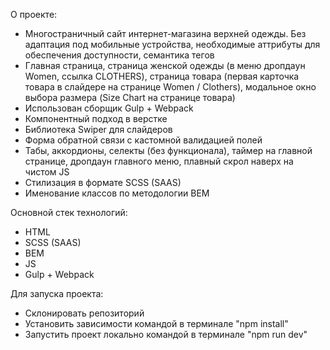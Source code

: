 О проекте:

- Многостраничный сайт интернет-магазина верхней одежды. Без адаптация под мобильные устройства, необходимые аттрибуты для обеспечения доступности, семантика тегов
- Главная страница, страница женской одежды (в меню дропдаун Women, ссылка CLOTHERS), страница товара (первая карточка товара в слайдере на странице Women / Clothers), модальное окно выбора размера (Size Chart на странице товара)
- Использован сборщик Gulp + Webpack
- Компонентный подход в верстке
- Библиотека Swiper для слайдеров
- Форма обратной связи с кастомной валидацией полей
- Табы, аккордионы, селекты (без функционала), таймер на главной странице, дропдаун главного меню, плавный скрол наверх на чистом JS
- Стилизация в формате SCSS (SAAS)
- Именование классов по методологии BEM

Основной стек технологий:

- HTML
- SCSS (SAAS)
- BEM
- JS
- Gulp + Webpack

Для запуска проекта:

- Склонировать репозиторий
- Установить зависимости командой в терминале "npm install"
- Запустить проект локально командой в терминале "npm run dev"
